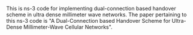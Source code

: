This is ns-3 code for implementing dual-connection based handover scheme in ultra dense millimeter wave networks. The paper pertaining to this ns-3 code is "A Dual-Connection based Handover Scheme for Ultra-Dense Millimeter-Wave Cellular Networks".
